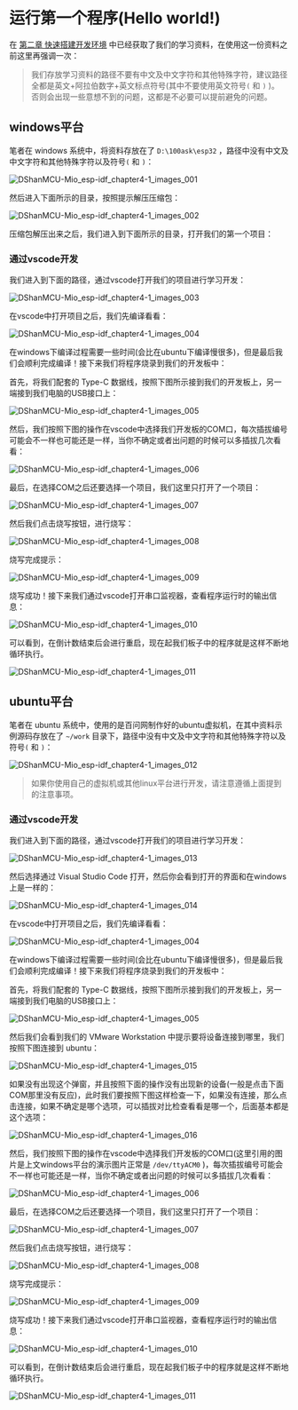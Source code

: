
# 运行第一个程序(Hello world!)

在 [第二章 快速搭建开发环境](DShanMCU-Mio/ESP-IDF/chapter2-1.md) 中已经获取了我们的学习资料，在使用这一份资料之前这里再强调一次：

> 我们存放学习资料的路径不要有中文及中文字符和其他特殊字符，建议路径全都是英文+阿拉伯数字+英文标点符号(其中不要使用英文符号`(` 和 `)` )。 否则会出现一些意想不到的问题，这都是不必要可以提前避免的问题。

## windows平台

笔者在 windows 系统中，将资料存放在了 `D:\100ask\esp32` ，路径中没有中文及中文字符和其他特殊字符以及符号`(` 和 `)`：

![DShanMCU-Mio_esp-idf_chapter4-1_images_001](_images/chapter4_images/DShanMCU-Mio_esp-idf_chapter4-1_images_001.jpg)

然后进入下面所示的目录，按照提示解压压缩包：

![DShanMCU-Mio_esp-idf_chapter4-1_images_002](_images/chapter4_images/DShanMCU-Mio_esp-idf_chapter4-1_images_002.jpg)

压缩包解压出来之后，我们进入到下面所示的目录，打开我们的第一个项目：

### 通过vscode开发

我们进入到下面的路径，通过vscode打开我们的项目进行学习开发：

![DShanMCU-Mio_esp-idf_chapter4-1_images_003](_images/chapter4_images/DShanMCU-Mio_esp-idf_chapter4-1_images_003.jpg)

在vscode中打开项目之后，我们先编译看看：

![DShanMCU-Mio_esp-idf_chapter4-1_images_004](_images/chapter4_images/DShanMCU-Mio_esp-idf_chapter4-1_images_004.jpg)

在windows下编译过程需要一些时间(会比在ubuntu下编译慢很多)，但是最后我们会顺利完成编译！接下来我们将程序烧录到我们的开发板中：

首先，将我们配套的 Type-C 数据线，按照下图所示接到我们的开发板上，另一端接到我们电脑的USB接口上：

![DShanMCU-Mio_esp-idf_chapter4-1_images_005](_images/chapter4_images/DShanMCU-Mio_esp-idf_chapter4-1_images_005.jpg)

然后，我们按照下图的操作在vscode中选择我们开发板的COM口，每次插拔编号可能会不一样也可能还是一样，当你不确定或者出问题的时候可以多插拔几次看看：

![DShanMCU-Mio_esp-idf_chapter4-1_images_006](_images/chapter4_images/DShanMCU-Mio_esp-idf_chapter4-1_images_006.jpg)

最后，在选择COM之后还要选择一个项目，我们这里只打开了一个项目：

![DShanMCU-Mio_esp-idf_chapter4-1_images_007](_images/chapter4_images/DShanMCU-Mio_esp-idf_chapter4-1_images_007.jpg)


然后我们点击烧写按钮，进行烧写：

![DShanMCU-Mio_esp-idf_chapter4-1_images_008](_images/chapter4_images/DShanMCU-Mio_esp-idf_chapter4-1_images_008.jpg)

烧写完成提示：

![DShanMCU-Mio_esp-idf_chapter4-1_images_009](_images/chapter4_images/DShanMCU-Mio_esp-idf_chapter4-1_images_009.jpg)

烧写成功！接下来我们通过vscode打开串口监视器，查看程序运行时的输出信息：

![DShanMCU-Mio_esp-idf_chapter4-1_images_010](_images/chapter4_images/DShanMCU-Mio_esp-idf_chapter4-1_images_010.jpg)


可以看到，在倒计数结束后会进行重启，现在起我们板子中的程序就是这样不断地循环执行。

![DShanMCU-Mio_esp-idf_chapter4-1_images_011](_images/chapter4_images/DShanMCU-Mio_esp-idf_chapter4-1_images_011.jpg)

## ubuntu平台

笔者在 ubuntu 系统中，使用的是百问网制作好的ubuntu虚拟机，在其中资料示例源码存放在了 `~/work` 目录下，路径中没有中文及中文字符和其他特殊字符以及符号`(` 和 `)`：

![DShanMCU-Mio_esp-idf_chapter4-1_images_012](_images/chapter4_images/DShanMCU-Mio_esp-idf_chapter4-1_images_012.jpg)

> 如果你使用自己的虚拟机或其他linux平台进行开发，请注意遵循上面提到的注意事项。


### 通过vscode开发

我们进入到下面的路径，通过vscode打开我们的项目进行学习开发：

![DShanMCU-Mio_esp-idf_chapter4-1_images_013](_images/chapter4_images/DShanMCU-Mio_esp-idf_chapter4-1_images_013.jpg)

然后选择通过 Visual Studio Code 打开，然后你会看到打开的界面和在windows 上是一样的：

![DShanMCU-Mio_esp-idf_chapter4-1_images_014](_images/chapter4_images/DShanMCU-Mio_esp-idf_chapter4-1_images_014.jpg)


在vscode中打开项目之后，我们先编译看看：

![DShanMCU-Mio_esp-idf_chapter4-1_images_004](_images/chapter4_images/DShanMCU-Mio_esp-idf_chapter4-1_images_004.jpg)

在windows下编译过程需要一些时间(会比在ubuntu下编译慢很多)，但是最后我们会顺利完成编译！接下来我们将程序烧录到我们的开发板中：

首先，将我们配套的 Type-C 数据线，按照下图所示接到我们的开发板上，另一端接到我们电脑的USB接口上：

![DShanMCU-Mio_esp-idf_chapter4-1_images_005](_images/chapter4_images/DShanMCU-Mio_esp-idf_chapter4-1_images_005.jpg)

然后我们会看到我们的 VMware Workstation 中提示要将设备连接到哪里，我们按照下图连接到 ubuntu：

![DShanMCU-Mio_esp-idf_chapter4-1_images_015](_images/chapter4_images/DShanMCU-Mio_esp-idf_chapter4-1_images_015.jpg)

如果没有出现这个弹窗，并且按照下面的操作没有出现新的设备(一般是点击下面COM那里没有反应)，此时我们要按照下图这样检查一下，如果没有连接，那么点击连接，如果不确定是哪个选项，可以插拔对比检查看看是哪一个，后面基本都是这个选项：

![DShanMCU-Mio_esp-idf_chapter4-1_images_016](_images/chapter4_images/DShanMCU-Mio_esp-idf_chapter4-1_images_016.jpg)

然后，我们按照下图的操作在vscode中选择我们开发板的COM口(这里引用的图片是上文windows平台的演示图片正常是 `/dev/ttyACM0` )，每次插拔编号可能会不一样也可能还是一样，当你不确定或者出问题的时候可以多插拔几次看看：

![DShanMCU-Mio_esp-idf_chapter4-1_images_006](_images/chapter4_images/DShanMCU-Mio_esp-idf_chapter4-1_images_006.jpg)

最后，在选择COM之后还要选择一个项目，我们这里只打开了一个项目：

![DShanMCU-Mio_esp-idf_chapter4-1_images_007](_images/chapter4_images/DShanMCU-Mio_esp-idf_chapter4-1_images_007.jpg)


然后我们点击烧写按钮，进行烧写：

![DShanMCU-Mio_esp-idf_chapter4-1_images_008](_images/chapter4_images/DShanMCU-Mio_esp-idf_chapter4-1_images_008.jpg)

烧写完成提示：

![DShanMCU-Mio_esp-idf_chapter4-1_images_009](_images/chapter4_images/DShanMCU-Mio_esp-idf_chapter4-1_images_009.jpg)

烧写成功！接下来我们通过vscode打开串口监视器，查看程序运行时的输出信息：

![DShanMCU-Mio_esp-idf_chapter4-1_images_010](_images/chapter4_images/DShanMCU-Mio_esp-idf_chapter4-1_images_010.jpg)


可以看到，在倒计数结束后会进行重启，现在起我们板子中的程序就是这样不断地循环执行。

![DShanMCU-Mio_esp-idf_chapter4-1_images_011](_images/chapter4_images/DShanMCU-Mio_esp-idf_chapter4-1_images_011.jpg)


